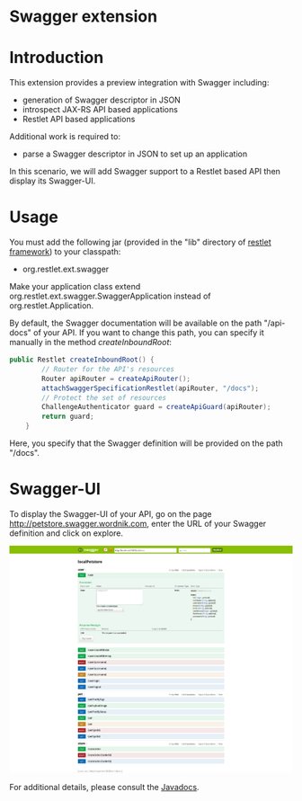 Swagger extension
=================

Introduction
============

This extension provides a preview integration with Swagger including:
- generation of Swagger descriptor in JSON
- introspect JAX-RS API based applications
- Restlet API based applications

Additional work is required to:
- parse a Swagger descriptor in JSON to set up an application

In this scenario, we will add Swagger support to a Restlet based API then display its Swagger-UI.

Usage
=====

You must add the following jar (provided in the "lib" directory of
[restlet framework](http://restlet.com/download/current#release=stable&edition=jse&distribution=zip 
"download restlet framework")) to your classpath: 

- org.restlet.ext.swagger

Make your application class extend org.restlet.ext.swagger.SwaggerApplication instead of org.restlet.Application.

By default, the Swagger documentation will be available on the path "/api-docs" of your API. If you want to change this path, you can specify it manually in the method _createInboundRoot_: 

```java
public Restlet createInboundRoot() {
        // Router for the API's resources
        Router apiRouter = createApiRouter();
        attachSwaggerSpecificationRestlet(apiRouter, "/docs");
        // Protect the set of resources
        ChallengeAuthenticator guard = createApiGuard(apiRouter);
        return guard;
    }

```

Here, you specify that the Swagger definition will be provided on the path "/docs".

Swagger-UI
==========

To display the Swagger-UI of your API, go on the page http://petstore.swagger.wordnik.com, enter the URL of your Swagger definition and click on explore.

![swagger-ui](/modules/com.restlet/learn/archives/images/swaggerExtensionSwaggerUI.png)

For additional details, please consult the
[Javadocs](javadocs://jse/ext/org/restlet/ext/swagger/package-summary.html).
